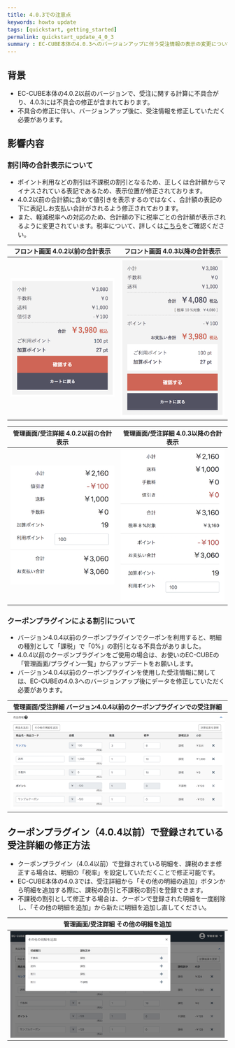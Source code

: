 ```yaml
---
title: 4.0.3での注意点
keywords: howto update 
tags: [quickstart, getting_started]
permalink: quickstart_update_4_0_3
summary : EC-CUBE本体の4.0.3へのバージョンアップに伴う受注情報の表示の変更について記載します。
---
```



## 背景
- EC-CUBE本体の4.0.2以前のバージョンで、受注に関する計算に不具合がり、4.0.3には不具合の修正が含まれております。
- 不具合の修正に伴い、バージョンアップ後に、受注情報を修正していただく必要があります。

## 影響内容

### 割引時の合計表示について

- ポイント利用などの割引は不課税の割引となるため、正しくは合計額からマイナスされている表記であるため、表示位置が修正されております。
- 4.0.2以前の合計額に含めて値引きを表示するのではなく、合計額の表記の下に表記しお支払い合計がされるよう修正されております。
- また、軽減税率への対応のため、合計額の下に税率ごとの合計額が表示されるように変更されています。税率について、詳しくは[こちら](/spec_tax)をご確認ください。

|フロント画面 4.0.2以前の合計表示|フロント画面 4.0.3以降の合計表示|
|---|---|
|![4.0.2以前の合計表示](./images/price_notation_4_0_2.png)|![4.0.3以降の合計表示](./images/price_notation_4_0_3.png)|

|管理画面/受注詳細 4.0.2以前の合計表示|管理画面/受注詳細 4.0.3以降の合計表示|
|---|---|
|![管理画面/受注詳細 4.0.2以前の合計表示](./images/admin_price_notation_4_0_2.png)|![管理画面/受注詳細 4.0.3以降の合計表示](./images/admin_price_notation_4_0_3.png)|

### クーポンプラグインによる割引について

- バージョン4.0.4以前のクーポンプラグインでクーポンを利用すると、明細の種別として「課税」で「0%」の割引となる不具合がありました。
- 4.0.4以前のクーポンプラグインをご使用の場合は、お使いのEC-CUBEの「管理画面/プラグイン一覧」からアップデートをお願いします。
- バージョン4.0.4以前のクーポンプラグインを使用した受注情報に関しては、EC-CUBEの4.0.3へのバージョンアップ後にデータを修正していただく必要があります。

|管理画面/受注詳細 バージョン4.0.4以前のクーポンプラグインでの受注詳細|
|---|
|![管理画面/受注詳細 4.0.4以前のクーポンプラグインでの受注詳細](./images/coupon_order_detail.png)|



## クーポンプラグイン（4.0.4以前）で登録されている受注詳細の修正方法

- クーポンプラグイン（4.0.4以前）で登録されている明細を、課税のまま修正する場合は、明細の「税率」を設定していただくことで修正可能です。
- EC-CUBE本体の4.0.3では、受注詳細から「その他の明細の追加」ボタンから明細を追加する際に、課税の割引と不課税の割引を登録できます。
- 不課税の割引として修正する場合は、クーポンで登録された明細を一度削除し、「その他の明細を追加」から新たに明細を追加し直してください。

|管理画面/受注詳細 その他の明細を追加|
|---|
|![管理画面/受注詳細 受注明細の追加](./images/coupon_order_detail_item.png)|
